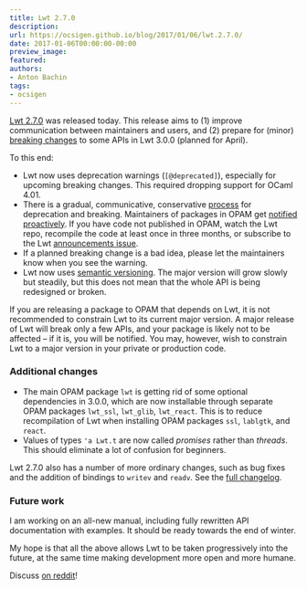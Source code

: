 ```yaml
---
title: Lwt 2.7.0
description:
url: https://ocsigen.github.io/blog/2017/01/06/lwt.2.7.0/
date: 2017-01-06T00:00:00-00:00
preview_image:
featured:
authors:
- Anton Bachin
tags:
- ocsigen
---
```


<p><a href="https://github.com/ocsigen/lwt/releases/tag/2.7.0">Lwt 2.7.0</a> was released today. This release aims to (1) improve communication between maintainers and users, and (2) prepare for (minor) <a href="https://github.com/ocsigen/lwt/issues/308">breaking changes</a> to some APIs in Lwt 3.0.0 (planned for April).</p>

<p>To this end:</p>

<ul>
  <li>Lwt now uses deprecation warnings (<code class="language-plaintext highlighter-rouge">[@deprecated]</code>), especially for upcoming breaking changes. This required dropping support for OCaml 4.01.</li>
  <li>There is a gradual, communicative, conservative <a href="https://github.com/ocsigen/lwt/issues/293">process</a> for deprecation and breaking. Maintainers of packages in OPAM get <a href="https://github.com/ocsigen/lwt/issues/308">notified proactively</a>. If you have code not published in OPAM, watch the Lwt repo, recompile the code at least once in three months, or subscribe to the Lwt <a href="https://github.com/ocsigen/lwt/issues/309">announcements issue</a>.</li>
  <li>If a planned breaking change is a bad idea, please let the maintainers know when you see the warning.</li>
  <li>Lwt now uses <a href="http://semver.org/">semantic versioning</a>. The major version will grow slowly but steadily, but this does not mean that the whole API is being redesigned or broken.</li>
</ul>

<p>If you are releasing a package to OPAM that depends on Lwt, it is not
recommended to constrain Lwt to its current major version. A major
release of Lwt will break only a few APIs, and your package is likely
not to be affected &ndash; if it is, you will be notified. You may, however,
wish to constrain Lwt to a major version in your private or production
code.</p>

<h3>Additional changes</h3>

<ul>
  <li>The main OPAM package <code class="language-plaintext highlighter-rouge">lwt</code> is getting rid of some optional dependencies in 3.0.0, which are now installable through separate OPAM packages <code class="language-plaintext highlighter-rouge">lwt_ssl</code>, <code class="language-plaintext highlighter-rouge">lwt_glib</code>, <code class="language-plaintext highlighter-rouge">lwt_react</code>. This is to reduce recompilation of Lwt when installing OPAM packages <code class="language-plaintext highlighter-rouge">ssl</code>, <code class="language-plaintext highlighter-rouge">lablgtk</code>, and <code class="language-plaintext highlighter-rouge">react</code>.</li>
  <li>Values of types <code class="language-plaintext highlighter-rouge">'a Lwt.t</code> are now called <em>promises</em> rather than <em>threads</em>. This should eliminate a lot of confusion for beginners.</li>
</ul>

<p>Lwt 2.7.0 also has a number of more ordinary changes, such as bug fixes
and the addition of bindings to <code class="language-plaintext highlighter-rouge">writev</code> and <code class="language-plaintext highlighter-rouge">readv</code>. See the <a href="https://github.com/ocsigen/lwt/releases/tag/2.7.0">full
changelog</a>.</p>

<h3>Future work</h3>

<p>I am working on an all-new manual, including fully rewritten API documentation with examples. It should be ready towards the end of winter.</p>

<p>My hope is that all the above allows Lwt to be taken progressively into the future, at the same time making development more open and more humane.</p>

<p>Discuss <a href="https://www.reddit.com/r/ocaml/comments/5mdl0g/lwt_270_is_out_ocamls_promise_library_featuring/">on reddit</a>!</p>



